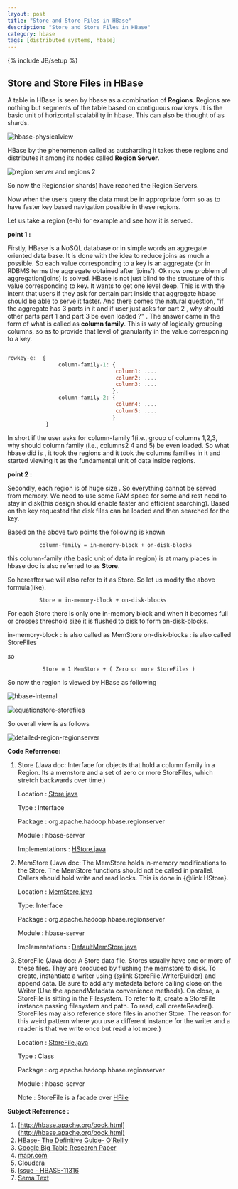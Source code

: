 ```yaml
---
layout: post
title: "Store and Store Files in HBase"
description: "Store and Store Files in HBase"
category: hbase
tags: [distributed systems, hbase]
---
```

{% include JB/setup %}

## Store and Store Files in HBase

A  table in HBase is seen by hbase as a combination of **Regions**. Regions are nothing but segments of the table 
based on contiguous row keys .It is the basic unit of horizontal scalability in hbase. 
This can also be thought of as shards.

![hbase-physicalview](https://cloud.githubusercontent.com/assets/5524260/9876535/6e80b1e8-5bd4-11e5-8b49-4f4a29400301.jpg)

HBase by the phenomenon called as autsharding it takes these regions and distributes it among its nodes called 
**Region Server**.

![region server and regions 2](https://cloud.githubusercontent.com/assets/5524260/9878258/5ebdd690-5bdf-11e5-86dc-cf8342ffeda4.jpg)

So now the Regions(or shards) have reached the Region Servers.

Now when the users query the data must be in appropriate form so as to have faster key based navigation possible
in these regions.

Let us take a region (e-h) for example and see how it is served.

**point 1 :**

Firstly, HBase is a NoSQL database or in simple words an aggregate oriented data base. It is done with the idea to reduce
joins as much a possible. So each value corresponding to a key is an aggregate (or in RDBMS terms the aggregate
obtained after 'joins'). Ok now one problem of aggregation(joins) is solved. HBase is not just blind to the structure
of this value corresponding to key. It wants to get one level deep. This is with the intent that users if 
they ask for certain part inside that aggregate hbase should be able to serve it faster. And there comes 
the natural question, "if the aggregate has 3 parts in it and if user just asks for part 2 , why should other parts part 1 and part 3 be even loaded ?" . The answer came in the form of what is called as **column family**. This is way of logically grouping columns, so as to provide that level of granularity in the value corresponing to a  key.

```javascript

rowkey-e:  {
                column-family-1: {
                                  column1: ....
                                  column2: ....
                                  column3: ....
                                 },
                column-family-2: {
                                  column4: ....
                                  column5: ....
                                 }
            }
```

In short if the user asks for column-family 1(i.e., group of columns 1,2,3, why should column family (i.e., columns2
4 and 5) be even loaded. So what hbase did is , it took the regions and it took the columns families in
it and started viewing it as the fundamental unit of data inside regions.

**point 2 :**

Secondly, each region is of huge size . So everything cannot be served from memory. We need to use some RAM space for some and rest need to stay in disk(this design should enable faster and efficient searching). 
Based on the key requested the disk files can be loaded and then searched for the key.

Based on the above two points the following is known

              column-family = in-memory-block + on-disk-blocks
              

this column-family (the basic unit of data in region) is at many places in hbase doc is also referred to 
as **Store**.

So hereafter we will also refer to it as Store. So let us modify the above formula(like).

              Store = in-memory-block + on-disk-blocks
              
For each Store there is only one in-memory block and when it becomes full or crosses threshold size it is flushed
to disk to form on-disk-blocks.

in-memory-block : is also called as MemStore
on-disk-blocks : is also called StoreFiles

so

               Store = 1 MemStore + ( Zero or more StoreFiles )
               

So now the region is viewed by HBase as following

![hbase-internal](https://cloud.githubusercontent.com/assets/5524260/9876582/cdf8c05c-5bd4-11e5-9bd5-b28ce50b16d5.jpg)

![equationstore-storefiles](https://cloud.githubusercontent.com/assets/5524260/9877998/e9e106f4-5bdd-11e5-90e8-85632cc85445.jpg)


So overall view is as follows 

![detailed-region-regionserver](https://cloud.githubusercontent.com/assets/5524260/9878290/8c08f44a-5bdf-11e5-86fd-186bd896b351.jpg)


**Code Referrence:**

1. Store (Java doc: Interface for objects that hold a column family in a Region. Its a memstore and a set of zero or more StoreFiles, which stretch backwards over time.)

   Location : [Store.java](https://github.com/apache/hbase/blob/1.0/hbase-server/src/main/java/org/apache/hadoop/hbase/regionserver/Store.java)

   Type : Interface 
   
   Package : org.apache.hadoop.hbase.regionserver
   
   Module : hbase-server
   
   Implementations : [HStore.java](https://github.com/apache/hbase/blob/1.0/hbase-server/src/main/java/org/apache/hadoop/hbase/regionserver/HStore.java)
   
2. MemStore (Java doc: The MemStore holds in-memory modifications to the Store. The MemStore functions should not be called in parallel. Callers should hold write and read locks. This is done in {@link HStore}.

   Location : [MemStore.java](https://github.com/apache/hbase/blob/1.0/hbase-server/src/main/java/org/apache/hadoop/hbase/regionserver/MemStore.java)
   
   Type: Interface
   
   Package : org.apache.hadoop.hbase.regionserver
   
   Module : hbase-server
   
   Implementations : [DefaultMemStore.java](https://github.com/apache/hbase/blob/1.0/hbase-server/src/main/java/org/apache/hadoop/hbase/regionserver/DefaultMemStore.java)
   
3. StoreFile (Java doc: A Store data file.  Stores usually have one or more of these files.  They are produced by flushing the memstore to disk.  To create, instantiate a writer using {@link StoreFile.WriterBuilder} and append data. Be sure to add any metadata before calling close on the
Writer (Use the appendMetadata convenience methods). On close, a StoreFile is sitting in the Filesystem.  To refer to it, create a StoreFile instance passing filesystem and path.  To read, call createReader(). StoreFiles may also reference store files in another Store.
The reason for this weird pattern where you use a different instance for the writer and a reader is that we write once but read a lot more.)

   Location : [StoreFile.java](https://github.com/apache/hbase/blob/1.0/hbase-server/src/main/java/org/apache/hadoop/hbase/regionserver/StoreFile.java)
   
   Type : Class
   
   Package : org.apache.hadoop.hbase.regionserver
   
   Module : hbase-server
   
   Note : StoreFile is a facade over [HFile](https://github.com/apache/hbase/blob/1.0/hbase-server/src/main/java/org/apache/hadoop/hbase/io/hfile/HFile.java)
   
   
   
**Subject Referrence :**

1. [http://hbase.apache.org/book.html](http://hbase.apache.org/book.html)
2. [HBase- The Definitive Guide- O'Reilly](http://www.gocit.vn/files/Oreilly.HBase.The.Definitive.Guide-www.gocit.vn.pdf)
3. [Google Big Table Research Paper](http://static.googleusercontent.com/media/research.google.com/en//archive/bigtable-osdi06.pdf)
3. [mapr.com](https://www.mapr.com/blog/in-depth-look-hbase-architecture#.VfgiNCe1Gkq)
4. [Cloudera](http://blog.cloudera.com/blog/2012/06/hbase-io-hfile-input-output/)
5. [Issue - HBASE-11316](https://issues.apache.org/jira/browse/HBASE-11316)
6. [Sema Text](http://blog.sematext.com/2012/07/16/hbase-memstore-what-you-should-know/)

